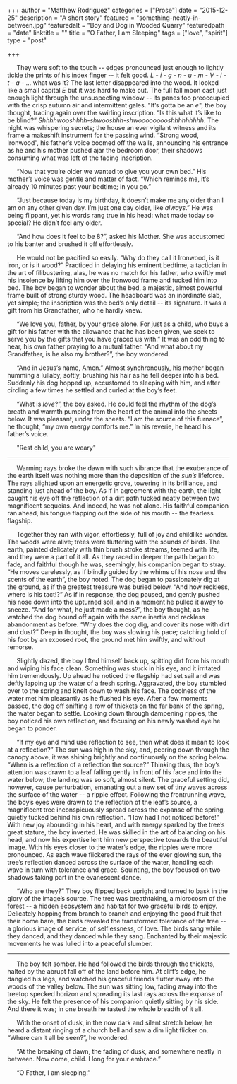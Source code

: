 +++
author = "Matthew Rodriguez"
categories = ["Prose"]
date = "2015-12-25"
description = "A short story"
featured = "something-neatly-in-between.jpg"
featuredalt = "Boy and Dog in Wooded Quarry"
featuredpath = "date"
linktitle = ""
title = "O Father, I am Sleeping"
tags = ["love", "spirit"]
type = "post"

+++

&ensp;&ensp;&ensp;They were soft to the touch -- edges pronounced just enough to lightly tickle the prints of his index finger -- it felt good.  *L - i - g - n - u - m - V - i - t - a -* … what was it?  The last letter disappeared into the wood.  It looked like a small capital *E* but it was hard to make out.  The full fall moon cast just enough light through the unsuspecting window -- its panes too preoccupied with the crisp autumn air and intermittent gales.  "It’s gotta be an *e*", the boy thought, tracing again over the swirling inscription.  “Is this what it’s like to be blind?”  *Shhhhwooshhhh-shwooshhh-shwooooooooshhhhhhhhh*.  The night was whispering secrets; the house an ever vigilant witness and its frame a makeshift instrument for the passing wind.  “Strong wood, Ironwood”, his father’s voice boomed off the walls, announcing his entrance as he and his mother pushed ajar the bedroom door, their shadows consuming what was left of the fading inscription.

&ensp;&ensp;&ensp;“Now that you’re older we wanted to give you your own bed.”  His mother’s voice was gentle and matter of fact.  “Which reminds me, it’s already 10 minutes past your bedtime; in you go.”

&ensp;&ensp;&ensp;“Just because today is my birthday, it doesn’t make me any older than I am on any other given day.  I’m just one day older, like *always*.”  He was being flippant, yet his words rang true in his head: what made today so special?  He didn’t feel any older.

&ensp;&ensp;&ensp;“And how does it feel to be 8?”, asked his Mother.  She was accustomed to his banter and brushed it off effortlessly.

&ensp;&ensp;&ensp;He would not be pacified so easily.  “Why do they call it Ironwood, is it iron, or is it wood?”  Practiced in delaying his eminent bedtime, a tactician in the art of filibustering, alas, he was no match for his father, who swiftly met his insolence by lifting him over the Ironwood frame and tucked him into bed.  The boy began to wonder about the bed, a majestic, almost powerful frame built of strong sturdy wood.  The headboard was an inordinate slab, yet simple; the inscription was the bed’s only detail -- its signature.  It was a gift from his Grandfather, who he hardly knew.

&ensp;&ensp;&ensp;“We love you, father, by your grace alone.  For just as a child, who buys a gift for his father with the allowance that he has been given, we seek to serve you by the gifts that you have graced us with.”  It was an odd thing to hear, his own father praying to a mutual father.  “And what about my Grandfather, is he also my brother?”, the boy wondered.

&ensp;&ensp;&ensp;“And in Jesus’s name, Amen.”  Almost synchronously, his mother began humming a lullaby, softly, brushing his hair as he fell deeper into his bed.  Suddenly his dog hopped up, accustomed to sleeping with him, and after circling a few times he settled and curled at the boy’s feet.


&ensp;&ensp;&ensp;“What is *love*?”, the boy asked.  He could feel the rhythm of the dog’s breath and warmth pumping from the heart of the animal into the sheets below.  It was pleasant, under the sheets.  “I am the source of this furnace”, he thought, “my own energy comforts me.”  In his reverie, he heard his father’s voice.  

&ensp;&ensp;&ensp;"Rest child, you are weary"

*  *  *

&ensp;&ensp;&ensp;Warming rays broke the dawn with such vibrance that the exuberance of the earth itself was nothing more than the deposition of the *sun’s* lifeforce.  The rays alighted upon an energetic grove, towering in its brilliance, and standing just ahead of the boy.  As if in agreement with the earth, the light caught his eye off the reflection of a dirt path tucked neatly between two magnificent sequoias.  And indeed, he was not alone.  His faithful companion ran ahead, his tongue flapping out the side of his mouth -- the fearless flagship.

&ensp;&ensp;&ensp;Together they ran with vigor, effortlessly, full of joy and childlike wonder.  The woods were alive; trees were fluttering with the sounds of birds.  The earth, painted delicately with thin brush stroke streams, teemed with life, and they were a part of it all.  As they raced in deeper the path began to fade, and faithful though he was, seemingly, his companion began to stray.  “He moves carelessly, as if blindly guided by the whims of his nose and the scents of the earth”, the boy noted.  The dog began to passionately dig at the ground, as if the greatest treasure was buried below.  “And how reckless, where is his tact!?”  As if in response, the dog paused, and gently pushed his nose down into the upturned soil,  and in a moment he pulled it away to sneeze.  “And for what, he just made a mess?”, the boy thought, as he watched the dog bound off again with the same inertia and reckless abandonment as before.  “Why does the dog dig, and cover its nose with dirt and dust?”  Deep in thought, the boy was slowing his pace; catching hold of his foot by an exposed root, the ground met him swiftly, and without remorse.

&ensp;&ensp;&ensp;Slightly dazed, the boy lifted himself back up, spitting dirt from his mouth and wiping his face clean.  Something was stuck in his eye, and it irritated him tremendously.  Up ahead he noticed the flagship had set sail and was deftly lapping up the water of a fresh spring.  Aggravated, the boy stumbled over to the spring and knelt down to wash his face.  The coolness of the water met him pleasantly as he flushed his eye.  After a few moments passed, the dog off sniffing a row of thickets on the far bank of the spring, the water began to settle.  Looking down through dampening ripples, the boy noticed his own reflection, and focusing on his newly washed eye he began to ponder.

&ensp;&ensp;&ensp;“If my eye and mind use reflection to see, then what does it mean to look at a reflection?”  The sun was high in the sky, and, peering down through the canopy above, it was shining brightly and continuously on the spring below.  “When is a reflection of a reflection the source?”  Thinking thus, the boy’s attention was drawn to a leaf falling gently in front of his face and into the water below; the landing was so soft, almost silent.  The graceful setting did, however, cause perturbation, emanating out a new set of tiny waves across the surface of the water -- a ripple effect.  Following the frontrunning wave, the boy’s eyes were drawn to the reflection of the leaf’s source, a magnificent tree inconspicuously spread across the expanse of the spring, quietly tucked behind his own reflection.  “How had I not noticed before!”  With new joy abounding in his heart, and with energy sparked by the tree’s great stature, the boy inverted.  He was skilled in the art of balancing on his head, and now his expertise lent him new perspective towards the beautiful image.  With his eyes closer to the water’s edge, the ripples were more pronounced.  As each wave flickered the rays of the ever glowing sun, the tree’s reflection danced across the surface of the water, handling each wave in turn with tolerance and grace.  Squinting, the boy focused on two shadows taking part in the evanescent dance.

&ensp;&ensp;&ensp;“Who are they?”  They boy flipped back upright and turned to bask in the glory of the image’s source.  The tree was breathtaking, a microcosm of the forest -- a hidden ecosystem and habitat for two graceful birds to enjoy.  Delicately hopping from branch to branch and enjoying the good fruit that their home bare, the birds revealed the transformed tolerance of the tree -- a glorious image of service, of selflessness, of love.  The birds sang while they danced, and they danced while they sang.  Enchanted by their majestic movements he was lulled into a peaceful slumber.

*  *  *

&ensp;&ensp;&ensp;The boy felt somber.  He had followed the birds through the thickets, halted by the abrupt fall off of the land before him.  At cliff’s edge, he dangled his legs, and watched his graceful friends flutter away into the woods of the valley below.  The sun was sitting low, fading away into the treetop specked horizon and spreading its last rays across the expanse of the sky.  He felt the presence of his companion quietly sitting by his side.  And there it was; in one breath he tasted the whole breadth of it all.

&ensp;&ensp;&ensp;With the onset of dusk, in the now dark and silent stretch below, he heard a distant ringing of a church bell and saw a dim light flicker on.  “Where can it all be seen?”, he wondered.

&ensp;&ensp;&ensp;“At the breaking of dawn, the fading of dusk, and somewhere neatly in between.  Now come, child.  I long for your embrace.”

&ensp;&ensp;&ensp;“O Father, I am sleeping.”
